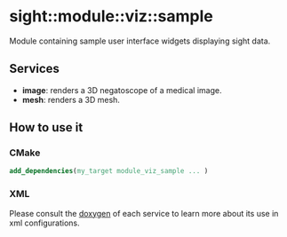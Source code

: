 # sight::module::viz::sample

Module containing sample user interface widgets displaying sight data.

## Services

- **image**: renders a 3D negatoscope of a medical image.
- **mesh**: renders a 3D mesh.

## How to use it

### CMake

```cmake
add_dependencies(my_target module_viz_sample ... )
```

### XML

Please consult the [doxygen](https://sight.pages.ircad.fr/sight) of each service to learn more about its use in xml configurations.
